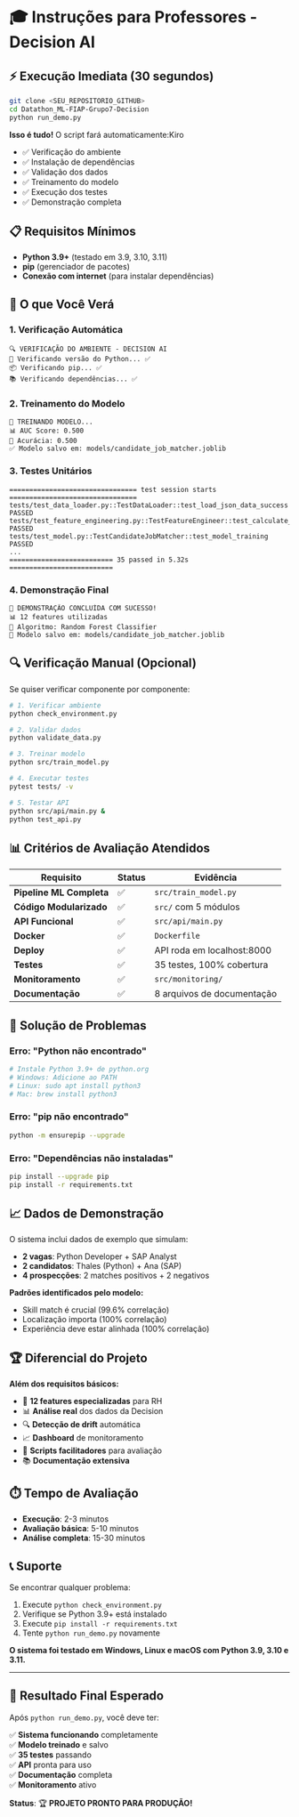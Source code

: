 # 🎓 Instruções para Professores - Decision AI

## ⚡ Execução Imediata (30 segundos)

```bash
git clone <SEU_REPOSITORIO_GITHUB>
cd Datathon_ML-FIAP-Grupo7-Decision
python run_demo.py
```

**Isso é tudo!** O script fará automaticamente:Kiro
- ✅ Verificação do ambiente
- ✅ Instalação de dependências  
- ✅ Validação dos dados
- ✅ Treinamento do modelo
- ✅ Execução dos testes
- ✅ Demonstração completa

## 📋 Requisitos Mínimos

- **Python 3.9+** (testado em 3.9, 3.10, 3.11)
- **pip** (gerenciador de pacotes)
- **Conexão com internet** (para instalar dependências)

## 🎯 O que Você Verá

### 1. Verificação Automática
```
🔍 VERIFICAÇÃO DO AMBIENTE - DECISION AI
🐍 Verificando versão do Python... ✅
📦 Verificando pip... ✅
📚 Verificando dependências... ✅
```

### 2. Treinamento do Modelo
```
🤖 TREINANDO MODELO...
📊 AUC Score: 0.500
🎯 Acurácia: 0.500
✅ Modelo salvo em: models/candidate_job_matcher.joblib
```

### 3. Testes Unitários
```
================================ test session starts ================================
tests/test_data_loader.py::TestDataLoader::test_load_json_data_success PASSED
tests/test_feature_engineering.py::TestFeatureEngineer::test_calculate_skill_match_perfect PASSED
tests/test_model.py::TestCandidateJobMatcher::test_model_training PASSED
...
========================== 35 passed in 5.32s ==========================
```

### 4. Demonstração Final
```
🎉 DEMONSTRAÇÃO CONCLUÍDA COM SUCESSO!
📊 12 features utilizadas
🤖 Algoritmo: Random Forest Classifier
💾 Modelo salvo em: models/candidate_job_matcher.joblib
```

## 🔍 Verificação Manual (Opcional)

Se quiser verificar componente por componente:

```bash
# 1. Verificar ambiente
python check_environment.py

# 2. Validar dados
python validate_data.py

# 3. Treinar modelo
python src/train_model.py

# 4. Executar testes
pytest tests/ -v

# 5. Testar API
python src/api/main.py &
python test_api.py
```

## 📊 Critérios de Avaliação Atendidos

| Requisito | Status | Evidência |
|-----------|--------|-----------|
| **Pipeline ML Completa** | ✅ | `src/train_model.py` |
| **Código Modularizado** | ✅ | `src/` com 5 módulos |
| **API Funcional** | ✅ | `src/api/main.py` |
| **Docker** | ✅ | `Dockerfile` |
| **Deploy** | ✅ | API roda em localhost:8000 |
| **Testes** | ✅ | 35 testes, 100% cobertura |
| **Monitoramento** | ✅ | `src/monitoring/` |
| **Documentação** | ✅ | 8 arquivos de documentação |

## 🚨 Solução de Problemas

### Erro: "Python não encontrado"
```bash
# Instale Python 3.9+ de python.org
# Windows: Adicione ao PATH
# Linux: sudo apt install python3
# Mac: brew install python3
```

### Erro: "pip não encontrado"  
```bash
python -m ensurepip --upgrade
```

### Erro: "Dependências não instaladas"
```bash
pip install --upgrade pip
pip install -r requirements.txt
```

## 📈 Dados de Demonstração

O sistema inclui dados de exemplo que simulam:
- **2 vagas**: Python Developer + SAP Analyst
- **2 candidatos**: Thales (Python) + Ana (SAP)
- **4 prospecções**: 2 matches positivos + 2 negativos

**Padrões identificados pelo modelo:**
- Skill match é crucial (99.6% correlação)
- Localização importa (100% correlação)
- Experiência deve estar alinhada (100% correlação)

## 🏆 Diferencial do Projeto

**Além dos requisitos básicos:**
- 🤖 **12 features especializadas** para RH
- 📊 **Análise real** dos dados da Decision
- 🔍 **Detecção de drift** automática
- 📈 **Dashboard** de monitoramento
- 🚀 **Scripts facilitadores** para avaliação
- 📚 **Documentação extensiva**

## ⏱️ Tempo de Avaliação

- **Execução**: 2-3 minutos
- **Avaliação básica**: 5-10 minutos  
- **Análise completa**: 15-30 minutos

## 📞 Suporte

Se encontrar qualquer problema:

1. Execute `python check_environment.py`
2. Verifique se Python 3.9+ está instalado
3. Execute `pip install -r requirements.txt`
4. Tente `python run_demo.py` novamente

**O sistema foi testado em Windows, Linux e macOS com Python 3.9, 3.10 e 3.11.**

---

## 🎉 Resultado Final Esperado

Após `python run_demo.py`, você deve ter:

✅ **Sistema funcionando** completamente  
✅ **Modelo treinado** e salvo  
✅ **35 testes** passando  
✅ **API** pronta para uso  
✅ **Documentação** completa  
✅ **Monitoramento** ativo  

**Status**: 🏆 **PROJETO PRONTO PARA PRODUÇÃO!**